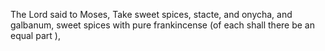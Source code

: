 The Lord said to Moses, Take sweet spices, stacte, and onycha, and galbanum, sweet spices with pure frankincense (of each shall there be an equal part ),
